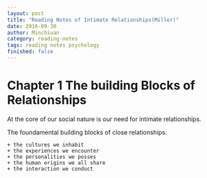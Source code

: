 ```yaml
---
layout: post
title: "Reading Notes of Intimate Relationships(Miller)"
date: 2016-09-30
author: Minchiuan
category: reading-notes
tags: reading notes psychology 
finished: false
---
```


# Chapter 1 **The building Blocks of Relationships**

At the core of our social nature is our need for intimate relationships.

The foundamental building blocks of close relationships: 

    + the cultures we inhabit
    + the experiences we encounter
    + the personalities we posses
    + the human origins we all share
    + the interaction we conduct


